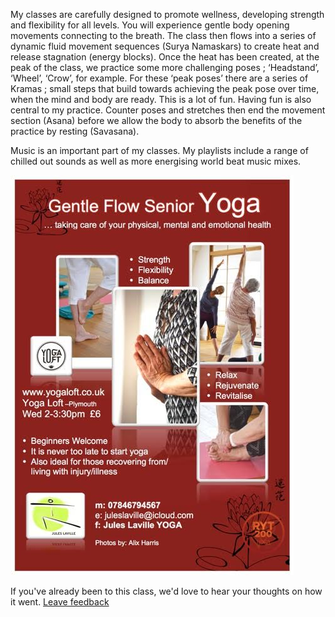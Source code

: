 My classes are carefully designed to promote wellness, developing strength and flexibility for all levels. You will experience gentle body opening movements connecting to the breath. The class then flows into a series of dynamic fluid movement sequences (Surya Namaskars) to create heat and release stagnation (energy blocks). Once the heat has been created, at the peak of the class, we practice some more challenging poses ; ‘Headstand’, ‘Wheel’, ‘Crow’, for example. For these ‘peak poses’ there are a series of Kramas ; small steps that build towards achieving the peak pose over time, when the mind and body are ready. This is a lot of fun. Having fun is also central to my practice. Counter poses and stretches then end the movement section (Asana) before we allow the body to absorb the benefits of the practice by resting (Savasana).

Music is an important part of my classes. My playlists include a range of chilled out sounds as well as more energising world beat music mixes.

![flyer for Vinyasa Flow for Seniors](https://raw.githubusercontent.com/YogaLoft/yogaloft-content/master/classes/Wednesday/Vinyasa-Flow-for-Seniors.jpg "Gentle Flow Senior Yoga")

If you've already been to this class, we'd love to hear your thoughts on how it went. [Leave feedback](http://goo.gl/forms/W1SZ0defxC)